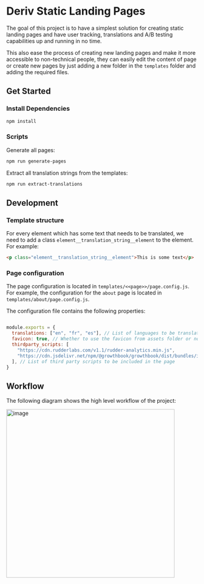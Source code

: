 # Deriv Static Landing Pages

The goal of this project is to have a simplest solution for creating static landing pages and have user tracking, translations and A/B testing capabilities up and running in no time.

This also ease the process of creating new landing pages and make it more accessible to non-technical people, they can easily edit the content of page or create new pages by just adding a new folder in the `templates` folder and adding the required files.

## Get Started

### Install Dependencies

```bash
npm install
```

### Scripts

Generate all pages:

```bash
npm run generate-pages
```

Extract all translation strings from the templates:

```bash
npm run extract-translations
```

## Development

### Template structure

For every element which has some text that needs to be translated, we need to add a class `element__translation_string__element` to the element. For example:

```html
<p class="element__translation_string__element">This is some text</p>
```

### Page configuration

The page configuration is located in `templates/<<page>>/page.config.js`. For example, the configuration for the `about` page is located in `templates/about/page.config.js`.

The configuration file contains the following properties:

```js

module.exports = {
  translations: ["en", "fr", "es"], // List of languages to be translated
  favicon: true, // Whether to use the favicon from assets folder or not
  thirdparty_scripts: [
    "https://cdn.rudderlabs.com/v1.1/rudder-analytics.min.js",
    "https://cdn.jsdelivr.net/npm/@growthbook/growthbook/dist/bundles/index.js",
  ], // List of third party scripts to be included in the page
}

```

## Workflow

The following diagram shows the high level workflow of the project:

<img width="443" alt="image" src="https://github.com/amir-deriv/deriv-static-landing-pages/assets/129206554/65f90c8c-24ba-40d4-b72b-4ac0f981fdb1">
